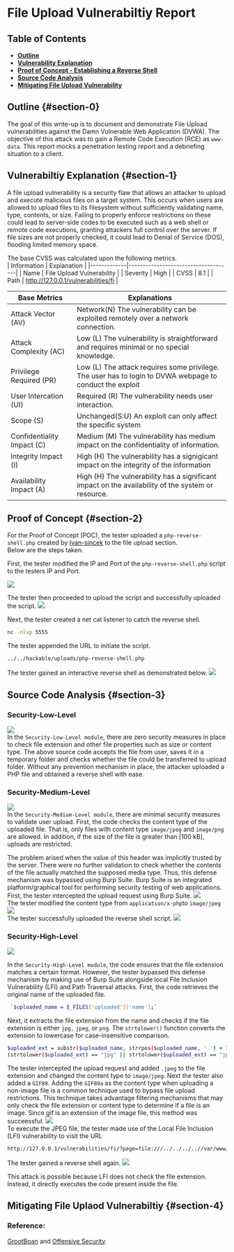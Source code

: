 # File Upload Vulnerabiltiy Report

## Table of Contents
- [**Outline**](#section-0)
- [**Vulnerability Explanation**](#section-1)
- [ **Proof of Concept - Establishing a  Reverse Shell**](#section-2)
- [ **Source Code Analysis**](#section-3)
- [**Mitigating File Upload Vulnerability**](#section-4)

## Outline {#section-0}
The goal of this write-up is to document and demonstrate File Upload vulnerabilities against the Damn Vulnerable Web Application (DVWA). The objective of this attack was to gain a Remote Code Execution (RCE) as `www-data`. This report mocks a penetration testing report and a debriefing situation to a client. 

## Vulnerabiltiy Explanation {#section-1}

A file upload vulnerability is a security flaw that allows an attacker to upload and execute malicious files on a target system. This occurs when users are allowed to upload files to its filesystem without sufficiently validating name, type, contents, or size. Failing to properly enforce restrictions on these could lead to server-side codes to be executed such as a web shell or remote code executions, granting attackers full control over the server. If file sizes are not properly checked, it could lead to Denial of Service (DOS), flooding limited memory space.

The base CVSS was calculated upon the following metrics.  
| Information | Explanation                         |
|-------------|-------------------------------------|
| Name        | File Upload Vulnerability           |
| Severity    | High                                |
| CVSS        | 8.1                                 |
| Path        | http://127.0.0.1/vulnerabilities/fi |

| Base Metrics               | Explanations                                                                                             |
|----------------------------|----------------------------------------------------------------------------------------------------------|
| Attack Vector (AV)         | Network(N) The vulnerability can be exploited remotely over a network connection.                        |
| Attack Complexity (AC)     | Low (L) The vulnerability is straightforward and requires minimal or no special knowledge.               |
| Privilege Required (PR)    | Low (L) The attack requires some privilege. The user has to login to DVWA webpage to conduct the exploit |
| User Intercation (UI)      | Required (R) The vulnerability needs user interaction.                                                   |
| Scope (S)                  | Unchanged(S:U) An exploit can only affect the specific system                                            |
| Confidentiality Impact (C) | Medium (M) The vulnerability has medium impact on  the confidentiality of information.                   |
| Integrity Impact (I)       | High (H) The vulnerability has a signigicant impact on the integrity of the information                  |
| Availability Impact (A)    | High (H) The vulnerability has a significant impact on the availability of the system or resource.       |


## Proof of Concept {#section-2}
For the Proof of Concept (POC), the tester uploaded a `php-reverse-shell.php` created by [Ivan-sincek](https://github.com/ivan-sincek/php-reverse-shell/blob/master/src/reverse/php_reverse_shell.php) to the file upload section.  
Below are the steps taken.

First, the tester modified the IP and Port of the `php-reverse-shell.php` script to the testers IP and Port.

![](/assets/upload/change.png)  

The tester then proceeded to upload the script and successfully uploaded the script.
![](/assets/upload/success.png)  

Next, the tester created a  net cat listener to catch the reverse shell.
```bash
nc -nlvp 5555 
``` 
The tester appended the URL to initiate the script.
```bash
../../hackable/uploads/php-reverse-shell.php
```

 The tester gained an interactive reverse shell as demonstrated below.
![](/assets/upload/REV.gif)

## Source Code Analysis {#section-3}
### Security-Low-Level
![](/assets/upload/easy.png)  
In the `Security-Low-Level module`, there are zero security measures in place to check file extension and other file properties such as size or content type. 
The above source code accepts the file from user, saves it in a temporary folder and checks whether the file could be transferred to upload folder. Without any prevention mechanism in place, the attacker uploaded a PHP file and obtained a reverse shell with ease.

### Security-Medium-Level
![](/assets/upload/medium.png)  
In the `Security-Medium-Level module`, there are minimal security measures to validate user upload. First, the code checks the content type of the uploaded file. That is, only files with content type `image/jpeg` and `image/png` are allowed. In addition, if the size of the file is greater than [100 kB], uploads are restricted.

The problem arised when the value of this header was implicitly trusted by the server. There were no further validation to check whether the contents of the file actually matched the supposed media type. Thus, this defense mechanism was bypassed using Burp Suite. Burp Suite is an integrated platform/graphical tool for performing security testing of web applications. First, the tester intercepted the upload request using Burp Suite.
![](/assets/upload/content.png)  
The tester modified the content type from  `application/x-php`to `image/jpeg`
![](/assets/upload/type.png)  
The tester successfully uploaded the reverse shell script.
![](/assets/upload/success.png)  

### Security-High-Level
![](/assets/upload/high.png)  

 In the `Security-High-Level module`, the code ensures that the file extension matches a certain format. However, the tester bypassed this defense mechanism by making use of Burp Suite alongside local File Inclusion Vulnerability (LFI) and Path Traversal attacks.
First, the code retrieves the original name of the uploaded file.
 ```bash
  `$uploaded_name = $_FILES['uploaded']['name'];`
 ```
Next, it extracts the file extension from the name and checks if the file extension is either `jpg,` `jpeg`, or `png`. The `strtolower()` function converts the extension to lowercase for case-insensitive comparison.
```bash
$uploaded_ext = substr($uploaded_name, strrpos($uploaded_name, '.') + 1);
(strtolower($uploaded_ext) == "jpg" || strtolower($uploaded_ext) == "jpeg" || strtolower($uploaded_ext) == "png")
```
The tester intercepted the upload request and added `.jpeg` to the file extension and changed the content type to `image/jpeg`. Next the tester also added a `GIF89`. Adding the `GIF89a` as the content type when uploading a non-image file is a common technique used to bypass file upload restrictions. This technique takes advantage  filtering mechanisms that may only check the file extension or content type to determine if a file is an image. Since gif is an extension of the image file, this method was succeessful.
![](/assets/upload/high1.png)  
To execute the JPEG file, the tester made use of the Local File Inclusion (LFI) vulnerability to visit the URL
```bash
http://127.0.0.1/vulnerabilities/fi/?page=file:///../../../..//var/www/html/hackable/uploads/php-reverse-shell.jpeg
```
The tester gained a reverse shell again.
![](/assets/upload/REV1.gif)  

This attack is possible because LFI does not check the file extension. Instead, it directly executes the code present inside the file.
## Mitigating File Uplaod Vulnerabiltiy  {#section-4}  



### Reference: 
[GrootBoan](https://security.grootboan.com/) and
[Offensive Security](https://www.offsec.com/metasploit-unleashed/file-inclusion-vulnerabilities/) 